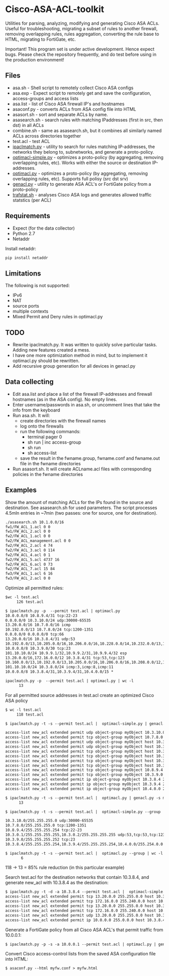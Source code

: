 # Cisco-ASA-ACL-toolkit
Utilities for parsing, analyzing, modifying and generating Cisco ASA ACLs. Useful for troubleshooting, migrating a subset of rules to another firewall, removing overlapping rules, rules aggregation, converting the rule base to HTML, migrating to FortiGate, etc.

Important! This program set is under active development. Hence expect bugs. Please check the repository frequently, and do test before using in the production environment!

## Files

* asa.sh - Shell script to remotely collect Cisco ASA configs
* asa.exp - Expect script to remotely get and save the configuration, access-groups and access lists
* asa.list - list of Cisco ASA firewall IP's and hostnames 
* asaconf.py - converts ACLs from ASA config file into HTML
* asasort.sh - sort and separate ACLs by name. 
* asasearch.sh - search rules with matching IPaddresses (first in src, then dst) in all ACLs
* combine.sh - same as asasearch.sh, but it combines all similarly named ACLs across directories together
* test.acl - test ACL
* [ipaclmatch.py](https://github.com/AlekzNet/Cisco-ASA-ACL-toolkit/blob/master/doc/ipaclmatch.md) - utility to search for rules matching IP-addresses, the networks they belong to, subnetworks, and generate a proto-policy.
* [optimacl-simple.py](https://github.com/AlekzNet/Cisco-ASA-ACL-toolkit/blob/master/doc/optimacl-simple.md) - optimizes a proto-policy (by aggregating, removing overlapping rules, etc). Works with either the source or destination IP-addresses.
* [optimacl.py](https://github.com/AlekzNet/Cisco-ASA-ACL-toolkit/blob/master/doc/optimacl.md) - optimizes a proto-policy (by aggregating, removing overlapping rules, etc). Supports full polisy (src dst srv)
* [genacl.py](https://github.com/AlekzNet/Cisco-ASA-ACL-toolkit/blob/master/doc/genacl.md) - utility to generate ASA ACL's or FortiGate policy from a proto-policy
* [trafstat.sh](https://github.com/AlekzNet/Cisco-ASA-ACL-toolkit/blob/master/doc/trafstat.md) - analyses Cisco ASA logs and generates allowed traffic statstics (per ACL)

## Requirements

* Expect (for the data collector)
* Python 2.7
* Netaddr

Install netaddr:

```sh
pip install netaddr
```
## Limitations

The following is not supported:

* IPv6
* NAT
* source ports 
* multiple contexts
* Mixed Permit and Deny rules in optimacl.py

## TODO

* Rewrite ipaclmatch.py. It was written to quickly solve particular tasks. Adding new features created a mess.
* I have one more optimization method in mind, but to implement it optimacl.py should be rewritten.
* Add recursive group generation for all devices in genacl.py


## Data collecting

* Edit asa.list and place a list of the firewall IP-addresses and firewall hostnames (as in the ASA config). No empty lines.
* Enter username/passwords in asa.sh, or uncomment lines that take the info from the keyboard
* Run asa.sh. It will: 
  * create directories with the firewall names
  * log onto the firewalls
  * run the following commands:
    * terminal pager 0 
    * sh run | inc access-group
    * sh run
    * sh access-list
  * save the result in the fwname.group, fwname.conf and fwname.out file in the fwname directories
* Run asasort.sh. It will create ACLname.acl files with corresponding policies in the fwname directories


## Examples

Show the amount of matching ACLs for the IPs found in the source and destination. See asasearch.sh for used parameters. The script processes 4.5mln entries in ~7min (two passes: one for source, one for destination).

```txt
./asasearch.sh 10.1.0.0/16             
fw1/FW_ACL_1.acl 0 0
fw1/FW_ACL_2.acl 0 0
fw2/FW_ACL_1.acl 0 0
fw2/FW_ACL_management.acl 0 0
fw2/FW_ACL_2.acl 4 74
fw2/FW_ACL_3.acl 0 114
fw2/FW_ACL_4.acl 0 1
fw2/FW_ACL_5.acl 4737 16
fw2/FW_ACL_6.acl 0 73
fw2/FW_ACL_7.acl 15 84
fw3/FW_ACL_1.acl 6 16
fw3/FW_ACL_2.acl 0 0

```

Optimize all permitted rules:

```txt
$wc -l test.acl
     126 test.acl

$ ipaclmatch.py -p  --permit test.acl | optimacl.py
10.0.0.0/8 10.8.9.4/31 tcp:22-23
0.0.0.0/0 10.3.10.0/24 udp:30000-65535
13.20.0.0/16 10.7.0.0/16 icmp
10.192.0.0/13 10.7.8.0/24 tcp:1200-1351
0.0.0.0/0 0.0.0.0/0 tcp:66
13.20.0.0/16 10.3.8.4/31 udp:53
10.192.0.0/13,10.205.0.0/16,10.206.0.0/16,10.228.0.0/14,10.232.0.0/13,10.240.0.0/12,13.20.0.0/16 10.3.0.2/32,10.3.0.1/32 udp:53
10.0.0.0/8 10.3.9.0/30 tcp:23
101.10.10.0/24 10.9.9.1/32,10.9.9.2/31,10.9.9.4/32 esp
13.20.0.0/16,172.16.0.0/12 10.3.8.4/31 tcp:53,tcp:123
10.160.0.0/13,10.192.0.0/13,10.205.0.0/16,10.206.0.0/16,10.208.0.0/12,10.225.0.0/16,10.226.0.0/16,10.228.0.0/14,10.232.0.0/13,10.240.0.0/12,13.20.0.0/16,172.16.0.0/12 10.3.0.2/32,10.3.0.1/32 tcp:53,tcp:123
101.10.10.0/24 10.3.8.0/24 icmp:3,icmp:8,icmp:11
10.0.0.0/8 10.3.8.4/31,10.3.9.4/31,10.4.0.0/15 *

ipaclmatch.py -p  --permit test.acl | optimacl.py | wc -l               
      13

```
For all permitted source addresses in test.acl create an optimized Cisco ASA policy

```txt
$ wc -l test.acl
     118 test.acl

$ ipaclmatch.py -t -s --permit test.acl |  optimacl-simple.py | genacl.py -s myObject --acl new_acl

access-list new_acl extended permit udp object-group myObject 10.3.10.0 255.255.255.0 gt 30000
access-list new_acl extended permit tcp object-group myObject 10.7.8.0 255.255.255.0 range 1200 1351
access-list new_acl extended permit udp object-group myObject host 10.3.0.1 eq 53
access-list new_acl extended permit udp object-group myObject host 10.3.0.2 eq 53
access-list new_acl extended permit tcp object-group myObject host 10.3.0.1 eq 53
access-list new_acl extended permit tcp object-group myObject host 10.3.0.2 eq 53
access-list new_acl extended permit tcp object-group myObject host 10.3.0.1 eq 123
access-list new_acl extended permit tcp object-group myObject host 10.3.0.2 eq 123
access-list new_acl extended permit tcp object-group myObject 10.8.9.4 255.255.255.254 range 22 23
access-list new_acl extended permit tcp object-group myObject 10.3.9.0 255.255.255.252 eq 23
access-list new_acl extended permit ip object-group myObject 10.3.8.4 255.255.255.254 
access-list new_acl extended permit ip object-group myObject 10.3.9.4 255.255.255.254 
access-list new_acl extended permit ip object-group myObject 10.4.0.0 255.254.0.0 

$ ipaclmatch.py -t -s --permit test.acl |  optimacl.py | genacl.py -s myObject --acl new_acl | wc -l
      13

$ ipaclmatch.py -t -s --permit test.acl |  optimacl-simple.py --group      

10.3.10.0/255.255.255.0 udp:30000-65535
10.7.8.0/255.255.255.0 tcp:1200-1351
10.8.9.4/255.255.255.254 tcp:22-23
10.3.0.1/255.255.255.255,10.3.0.2/255.255.255.255 udp:53,tcp:53,tcp:123
10.3.9.0/255.255.255.252 tcp:23
10.3.8.4/255.255.255.254,10.3.9.4/255.255.255.254,10.4.0.0/255.254.0.0 *

$ ipaclmatch.py -t -s --permit test.acl |  optimacl.py --group | wc -l
       6

```
118 -> 13 = 85% rule reduction (in this particular example)


Search test.acl for the destination networks that contain 10.3.8.4, and generate new_acl with 10.3.8.4 as the destination:

```txt
$ ipaclmatch.py -t -d -a 10.3.8.4 --permit test.acl |  optimacl-simple.py | genacl.py -d 10.3.8.4  --acl new_acl
access-list new_acl extended permit tcp 13.20.0.0 255.255.0.0 host 10.3.8.4 eq 53
access-list new_acl extended permit tcp 172.16.0.0 255.240.0.0 host 10.3.8.4 eq 53
access-list new_acl extended permit tcp 13.20.0.0 255.255.0.0 host 10.3.8.4 eq 123
access-list new_acl extended permit tcp 172.16.0.0 255.240.0.0 host 10.3.8.4 eq 123
access-list new_acl extended permit udp 13.20.0.0 255.255.0.0 host 10.3.8.4 eq 53
access-list new_acl extended permit ip 10.0.0.0 255.0.0.0 host 10.3.8.4 

```

Generate a FortiGate policy from all Cisco ASA ACL's that permit traffic from 10.0.0.1:

```txt
$ ipaclmatch.py -p -s -a 10.0.0.1 --permit test.acl | optimacl.py | genacl.py --dev fgt

```
Convert Cisco access-control lists from the saved ASA configuration file into HTML:

```txt
$ asaconf.py --html myfw.conf > myfw.html
```


